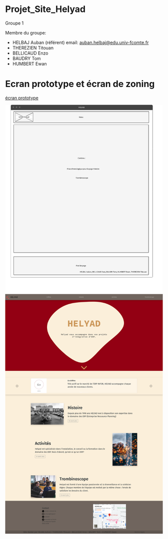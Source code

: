 # Projet_Site_Helyad




Groupe 1

Membre du groupe:
  - HELBAJ Auban (référent)   email: auban.helbaj@edu.univ-fcomte.fr
  - THEREZIEN Titouan 
  - BELLICAUD Enzo 
  - BAUDRY Tom 
  - HUMBERT Ewan
# Ecran prototype et écran de zoning

[écran prototype](doc/groupe1_HELBAJ_THEREZIEN_BELLICAUD_BAUDRY_HUMBERT.pdf)

![écran de zoning](doc/zoning-pagesinfos-github.png)
![écran prototype](doc/proto.png)
